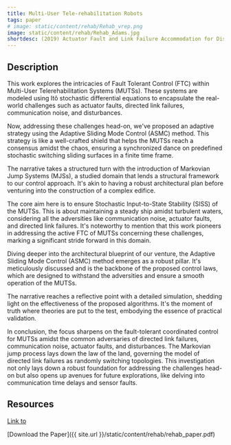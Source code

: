 ```yaml
---
title: Multi-User Tele-rehabilitation Robots
tags: paper
# image: static/content/rehab/Rehab_vrep.png
image: static/content/rehab/Rehab_Adams.jpg
shortdesc: (2019) Actuator Fault and Link Failure Accommodation for Disturbed Multi-User Telerehabilitation Systems Subject to Communication Noise
---
```


<div class="justify-text">

## Description

This work explores the intricacies of Fault Tolerant Control (FTC) within Multi-User Telerehabilitation Systems (MUTSs). These systems are modeled using Itô stochastic differential equations to encapsulate the real-world challenges such as actuator faults, directed link failures, communication noise, and disturbances.

Now, addressing these challenges head-on, we've proposed an adaptive strategy using the Adaptive Sliding Mode Control (ASMC) method. This strategy is like a well-crafted shield that helps the MUTSs reach a consensus amidst the chaos, ensuring a synchronized dance on predefined stochastic switching sliding surfaces in a finite time frame.

The narrative takes a structured turn with the introduction of Markovian Jump Systems (MJSs), a studied domain that lends a structural framework to our control approach. It's akin to having a robust architectural plan before venturing into the construction of a complex edifice.

The core aim here is to ensure Stochastic Input-to-State Stability (SISS) of the MUTSs. This is about maintaining a steady ship amidst turbulent waters, considering all the adversities like communication noise, actuator faults, and directed link failures. It's noteworthy to mention that this work pioneers in addressing the active FTC of MUTSs concerning these challenges, marking a significant stride forward in this domain.

Diving deeper into the architectural blueprint of our venture, the Adaptive Sliding Mode Control (ASMC) method emerges as a robust pillar. It's meticulously discussed and is the backbone of the proposed control laws, which are designed to withstand the adversities and ensure a smooth operation of the MUTSs.

The narrative reaches a reflective point with a detailed simulation, shedding light on the effectiveness of the proposed algorithms. It's the moment of truth where theories are put to the test, embodying the essence of practical validation.

In conclusion, the focus sharpens on the fault-tolerant coordinated control for MUTSs amidst the common adversaries of directed link failures, communication noise, actuator faults, and disturbances. The Markovian jump process lays down the law of the land, governing the model of directed link failures as randomly switching topologies. This investigation not only lays down a robust foundation for addressing the challenges head-on but also opens up avenues for future explorations, like delving into communication time delays and sensor faults.
<div>


## Resources

<a class="ieee-logo" href="https://ieeexplore.ieee.org/document/8795781">Link to</a>

[Download the Paper]({{ site.url }}/static/content/rehab/rehab_paper.pdf)


